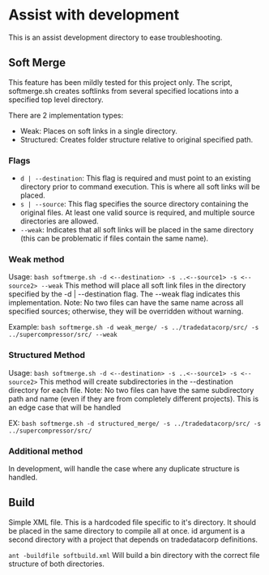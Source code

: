 # Assist with development

This is an assist development directory to ease troubleshooting.

## Soft Merge
This feature has been mildly tested for this project only. The script, softmerge.sh creates softlinks from several specified locations into a specified top level directory.

There are 2 implementation types:
- Weak: Places on soft links in a single directory.
- Structured: Creates folder structure relative to original specified path.

### Flags
- `d | --destination`: This flag is required and must point to an existing directory prior to command execution. This is where all soft links will be placed.
- `s | --source`: This flag specifies the source directory containing the original files. At least one valid source is required, and multiple source directories are allowed.
- `--weak`: Indicates that all soft links will be placed in the same directory (this can be problematic if files contain the same name).

### Weak method
Usage: ```bash softmerge.sh -d <--destination> -s ..<--source1> -s <--source2> --weak```
This method will place all soft link files in the directory specified by the -d | --destination flag. The --weak flag indicates this implementation.
Note: No two files can have the same name across all specified sources; otherwise, they will be overridden without warning.

Example: ```bash softmerge.sh -d weak_merge/ -s ../tradedatacorp/src/ -s ../supercompressor/src/ --weak```

### Structured Method
Usage: ```bash softmerge.sh -d <--destination> -s ..<--source1> -s <--source2>```
This method will create subdirectories in the --destination directory for each file.
Note: No two files can have the same subdirectory path and name (even if they are from completely different projects). This is an edge case that will be handled

EX: ```bash softmerge.sh -d structured_merge/ -s ../tradedatacorp/src/ -s ../supercompressor/src/```

### Additional method
In development, will handle the case where any duplicate structure is handled.

## Build

Simple XML file. This is a hardcoded file specific to it's directory. It should be placed in the same directory to compile all at once.
id argument is a second directory with a project that depends on tradedatacorp definitions.

```ant -buildfile softbuild.xml```
Will build a bin directory with the correct file structure of both directories.